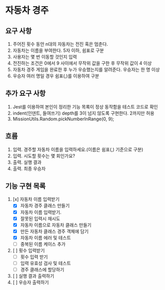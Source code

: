 # 자동차 경주

## 요구 사항

1. 주어진 횟수 동안 n대의 자동차는 전진 혹은 멈춘다.
2. 자동차는 이름을 부여한다. 5자 이하, 쉼표로 구분
3. 사용자는 몇 번 이동할 것인지 입력
4. 전진하는 조건은 0에서 9 사이에서 무작위 값을 구한 후 무작위 값이 4 이상
5. 자동차 경주 게임을 완료한 후 누가 우승했는지를 알려준다. 우승자는 한 명 이상
6. 우승자 여러 명일 경우 쉼표(,)를 이용하여 구분

## 추가 요구 사항

1. Jest를 이용하여 본인이 정리한 기능 목록이 정상 동작함을 테스트 코드로 확인
2. indent(인덴트, 들여쓰기) depth를 3이 넘지 않도록 구현한다. 2까지만 허용
3. MissionUtils.Random.pickNumberInRange(0, 9);

## 흐름

1. 입력. 경주할 자동차 이름을 입력하세요.(이름은 쉼표(,) 기준으로 구분)
2. 입력. 시도할 횟수는 몇 회인가요?
3. 출력. 실행 결과
4. 출력. 최종 우승자

## 기능 구현 목록

1. [x] 자동차 이름 입력받기
   - [x] 자동차 경주 클래스 만들기
   - [x] 자동차 이름 입력받기.
   - [x] 잘못된 입력시 재시도
   - [x] 자동차 이름으로 자동차 클래스 만들기
   - [x] 만든 자동차 클래스 경주 객체에 담기
   - [x] 자동차 이름 에러 및 테스트
   - [ ] 중복된 이름 케이스 추가
2. [ ] 횟수 입력받기
   - [ ] 횟수 입력 받기
   - [ ] 입력 유효성 검사 및 테스트
   - [ ] 경주 클래스에 할당하기
3. [ ] 실행 결과 출력하기
4. [ ] 우승자 출력하기
